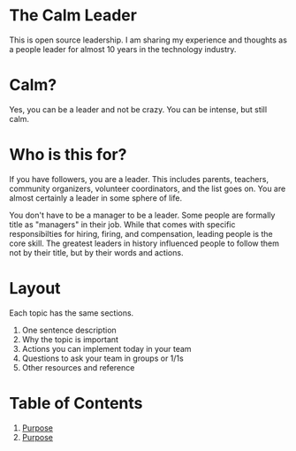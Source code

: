 # The Calm Leader
This is open source leadership.  I am sharing my experience and thoughts as a people leader for almost 10 years in the technology industry.  

# Calm?
Yes, you can be a leader and not be crazy.  You can be intense, but still calm.

# Who is this for?
If you have followers, you are a leader.  This includes parents, teachers, community organizers, volunteer coordinators, and the list goes on.  You are almost certainly a leader in some sphere of life.

You don't have to be a manager to be a leader.
Some people are formally title as "managers" in their job.  While that comes with specific responsibilties for hiring, firing, and compensation, leading people is the core skill.  The greatest leaders in history influenced people to follow them not by their title, but by their words and actions.

# Layout
Each topic has the same sections.

1. One sentence description
2. Why the topic is important
3. Actions you can implement today in your team
4. Questions to ask your team in groups or 1/1s
5. Other resources and reference

# Table of Contents
1. [Purpose](purpose.md)
2. [Purpose](purpose.md)
